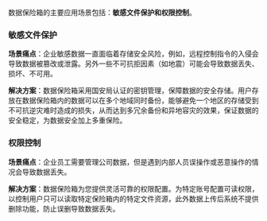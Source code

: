 
数据保险箱的主要应用场景包括：**敏感文件保护和权限控制**。

### 敏感文件保护   
**场景痛点**：企业敏感数据一直面临着存储安全风险，例如，远程控制指令的入侵会导致数据被篡改或泄露。另外一些不可抗拒因素（如地震）可能会导致数据丢失、损坏、不可用。 

**解决方案**：数据保险箱采用国安局认证的密钥管理，保障数据的安全存储。用户存放在数据保险箱内的数据可以在多个地域同时备份，能够避免一个地区的存储受到不可抗逆灾难时造成的损失，从而达到多冗余备份和异地容灾的效果，保证数据的安全稳定，为数据安全加上多重保险。 

### 权限控制
**场景痛点**：企业员工需要管理公司数据，但是遇到内部人员误操作或恶意操作的情况会导致数据丢失。

**解决方案**：数据保险箱为您提供灵活可靠的权限配置。为特定账号配置可读权限，以控制用户只可以读取特定保险箱内的特定文件资源，此外数据上传后系统不提供删除功能，防止误删导致数据丢失。
